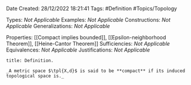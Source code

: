 <div class="topSpace"></div>

Date Created: 28/12/2022 18:21:41
Tags: #Definition #Topics/Topology

Types: _Not Applicable_
Examples: _Not Applicable_
Constructions: _Not Applicable_
Generalizations: _Not Applicable_

Properties: [[Compact implies bounded]], [[Epsilon-neighborhood Theorem]], [[Heine-Cantor Theorem]]
Sufficiencies: _Not Applicable_
Equivalences: _Not Applicable_
Justifications: _Not Applicable_

``` ad-Definition
title: Definition.

_A metric space $\tpl{X,d}$ is said to be **compact** if its induced topological space is._

```
